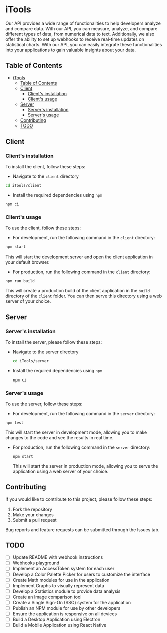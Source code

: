 # iTools

Our API provides a wide range of functionalities to help developers analyze and compare data. With our API, you can measure, analyze, and compare different types of data, from numerical data to text. Additionally, we also offer the ability to set up webhooks to receive real-time updates on statistical charts. With our API, you can easily integrate these functionalities into your applications to gain valuable insights about your data.

## Table of Contents

- [iTools](#itools)
  - [Table of Contents](#table-of-contents)
  - [Client](#client)
    - [Client's installation](#clients-installation)
    - [Client's usage](#clients-usage)
  - [Server](#server)
    - [Server's installation](#servers-installation)
    - [Server's usage](#servers-usage)
  - [Contributing](#contributing)
  - [TODO](#todo)

## Client

### Client's installation

To install the client, follow these steps:

- Navigate to the `client` directory

```sh
cd iTools/client
```

- Install the required dependencies using `npm`

```sh
npm ci
```

### Client's usage

To use the client, follow these steps:

- For development, run the following command in the `client` directory:

```sh
npm start
```

This will start the development server and open the client application in your default browser.

- For production, run the following command in the `client` directory:

```sh
npm run build
```

This will create a production build of the client application in the `build` directory of the `client` folder. You can then serve this directory using a web server of your choice.

## Server

### Server's installation

To install the server, please follow these steps:

- Navigate to the server directory

  ```sh
  cd iTools/server
  ```

- Install the required dependencies using `npm`

  ```sh
  npm ci
  ```

### Server's usage

To use the server, follow these steps:

- For development, run the following command in the `server` directory:

```sh
npm test
```

This will start the server in development mode, allowing you to make changes to the code and see the results in real time.

- For production, run the following command in the `server` directory:

  ```sh
  npm start
  ```

  This will start the server in production mode, allowing you to serve the application using a web server of your choice.

## Contributing

If you would like to contribute to this project, please follow these steps:

1. Fork the repository
2. Make your changes
3. Submit a pull request

Bug reports and feature requests can be submitted through the Issues tab.

## TODO

 * [ ] Update README with webhook instructions
 * [ ] Webhooks playground
 * [ ] Implement an AccessToken system for each user
 * [ ] Develop a Color Palette Picker for users to customize the interface
 * [ ] Create Math modules for use in the application
 * [ ] Implement Graphs to visually represent data
 * [ ] Develop a Statistics module to provide data analysis
 * [ ] Create an Image comparison tool
 * [ ] Create a Single Sign-On (SSO) system for the application
 * [ ] Publish an NPM module for use by other developers
 * [ ] Ensure the application is responsive on all devices
 * [ ] Build a Desktop Application using Electron
 * [ ] Build a Mobile Application using React Native
